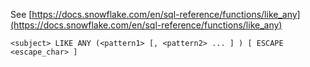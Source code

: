 See [https://docs.snowflake.com/en/sql-reference/functions/like_any](https://docs.snowflake.com/en/sql-reference/functions/like_any)
```
<subject> LIKE ANY (<pattern1> [, <pattern2> ... ] ) [ ESCAPE <escape_char> ]
```
